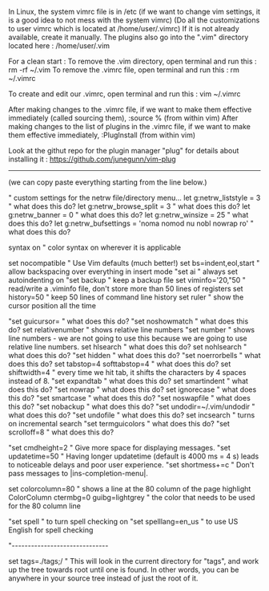 In Linux, the system vimrc file is in /etc (if we want to change vim settings, it is a good idea to not mess with the system vimrc)
(Do all the customizations to user vimrc which is located at /home/user/.vimrc)
If it is not already available, create it manually.
The plugins also go into the ".vim" directory located here : /home/user/.vim

For a clean start : 
To remove the .vim directory, open terminal and run this : rm -rf ~/.vim
To remove the .vimrc file, open terminal and run this : rm ~/.vimrc

To create and edit our .vimrc, open terminal and run this : vim ~/.vimrc

After making changes to the .vimrc file, if we want to make them effective immediately (called sourcing them), :source % (from within vim)
After making changes to the list of plugins in the .vimrc file, if we want to make them effective immediately, :PlugInstall (from within vim)

Look at the githut repo for the plugin manager "plug" for details about installing it : https://github.com/junegunn/vim-plug 

---------------------------------------------------------
(we can copy paste everything starting from the line below.)

" custom settings for the netrw file/directory menu...
let g:netrw_liststyle = 3            " what does this do?
let g:netrw_browse_split = 3            " what does this do?
let g:netrw_banner = 0            " what does this do?
let g:netrw_winsize = 25            " what does this do?
let g:netrw_bufsettings = 'noma nomod nu nobl nowrap ro'            " what does this do?

syntax on              " color syntax on wherever it is applicable

set nocompatible        " Use Vim defaults (much better!)
set bs=indent,eol,start         " allow backspacing over everything in insert mode
"set ai                 " always set autoindenting on
"set backup             " keep a backup file
set viminfo='20,\"50    " read/write a .viminfo file, don't store more than 50 lines of registers
set history=50          " keep 50 lines of command line history
set ruler               " show the cursor position all the time

"set guicursor=           " what does this do?
"set noshowmatch          " what does this do?
set relativenumber        " shows relative line numbers
"set number               " shows line numbers - we are not going to use this because we are going to use relative line numbers.
set hlsearch            " what does this do?
set nohlsearch            " what does this do?
"set hidden            " what does this do?
"set noerrorbells            " what does this do?
set tabstop=4 softtabstop=4            " what does this do?
set shiftwidth=4            " every time we hit tab, it shifts the characters by 4 spaces instead of 8.
"set expandtab            " what does this do?
set smartindent            " what does this do?
"set nowrap            " what does this do?
set ignorecase            " what does this do?
"set smartcase            " what does this do?
"set noswapfile            " what does this do?
"set nobackup            " what does this do?
"set undodir=~/.vim/undodir            " what does this do?
"set undofile            " what does this do?
set incsearch            " turns on incremental search
"set termguicolors            " what does this do?
"set scrolloff=8            " what does this do?

"set cmdheight=2            " Give more space for displaying messages. 
"set updatetime=50            " Having longer updatetime (default is 4000 ms = 4 s) leads to noticeable delays and poor user experience.
"set shortmess+=c            " Don't pass messages to |ins-completion-menu|.

set colorcolumn=80            " shows a line at the 80 column of the page
highlight ColorColumn ctermbg=0 guibg=lightgrey            " the color that needs to be used for the 80 column line

"set spell               " to turn spell checking on
"set spelllang=en_us  " to use US English  for spell checking

"------------------------------

set tags=./tags;/
" This will look in the current directory for "tags", and work up the tree towards root until one is found. In other words, you can be anywhere in your source tree instead of just the root of it.
